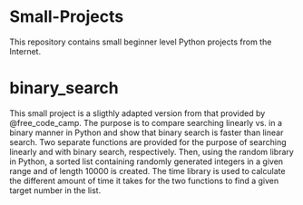 # Small-Projects
This repository contains small beginner level Python projects from the Internet.

# binary_search
This small project is a sligthly adapted version from that provided by @free_code_camp. The purpose is to compare searching linearly vs. in a binary manner in Python and show that binary search is faster than linear search. Two separate functions are provided for the purpose of searching linearly and with binary search, respectively. Then, using the random library in Python, a sorted list containing randomly generated integers in a given range and of length 10000 is created. The time library is used to calculate the different amount of time it takes for the two functions to find a given target number in the list.

